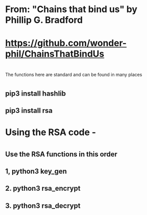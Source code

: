 #
# From: "Chains that bind us" by Phillip G. Bradford
#  https://github.com/wonder-phil/ChainsThatBindUs
#     
The functions here are standard and can be found in many places
# 
## pip3 install hashlib
## pip3 install rsa
#
#
# Using the RSA code - 
#
## Use the RSA functions in this order
## 1, python3 key_gen
## 2. python3 rsa_encrypt
## 3. python3 rsa_decrypt

